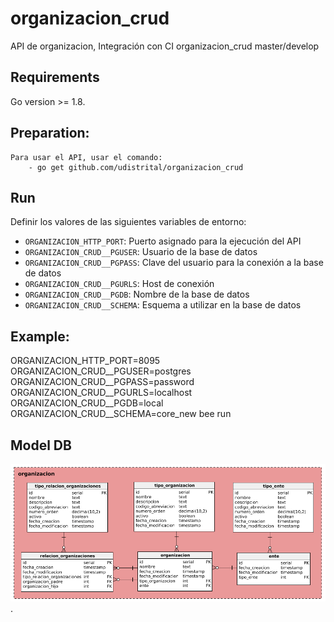 # organizacion_crud
API de organizacion, Integración con CI
organizacion_crud master/develop
 ## Requirements
Go version >= 1.8.
 ## Preparation:
    Para usar el API, usar el comando:
        - go get github.com/udistrital/organizacion_crud
 ## Run
 Definir los valores de las siguientes variables de entorno:
  - `ORGANIZACION_HTTP_PORT`: Puerto asignado para la ejecución del API
 - `ORGANIZACION_CRUD__PGUSER`: Usuario de la base de datos
 - `ORGANIZACION_CRUD__PGPASS`: Clave del usuario para la conexión a la base de datos  
 - `ORGANIZACION_CRUD__PGURLS`: Host de conexión
 - `ORGANIZACION_CRUD__PGDB`: Nombre de la base de datos
 - `ORGANIZACION_CRUD__SCHEMA`: Esquema a utilizar en la base de datos
 ## Example:
ORGANIZACION_HTTP_PORT=8095 ORGANIZACION_CRUD__PGUSER=postgres ORGANIZACION_CRUD__PGPASS=password ORGANIZACION_CRUD__PGURLS=localhost ORGANIZACION_CRUD__PGDB=local ORGANIZACION_CRUD__SCHEMA=core_new bee run
 ## Model DB
![image](https://github.com/udistrital/organizacion_crud/blob/develop/modelo_organizacion_crud.png).
